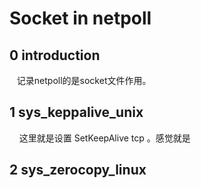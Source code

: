# Socket in netpoll

## 0 introduction

   记录netpoll的是socket文件作用。

## 1 sys_keppalive_unix

    这里就是设置 SetKeepAlive tcp 。感觉就是

## 2 sys_zerocopy_linux


